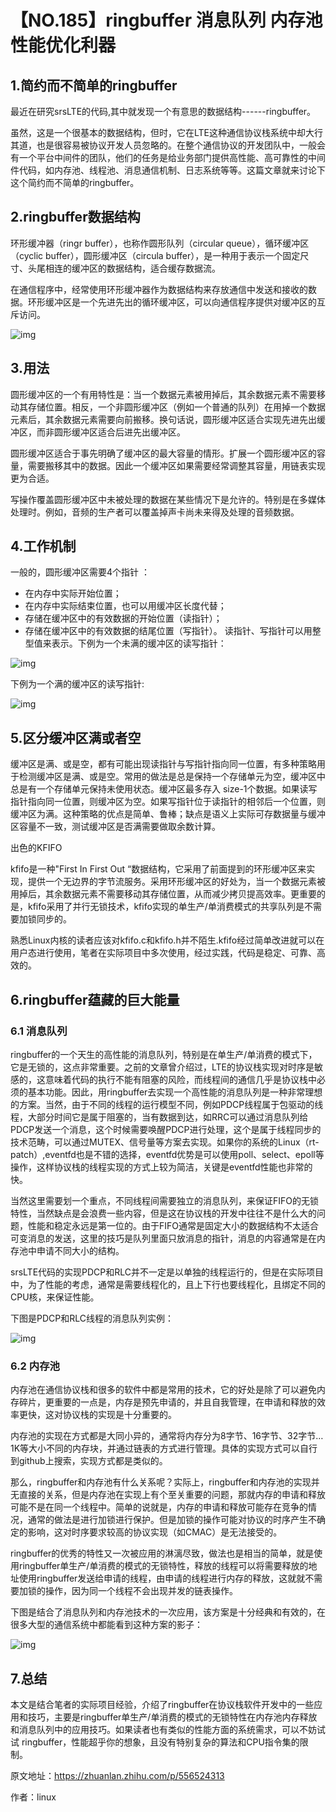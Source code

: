 # 【NO.185】ringbuffer 消息队列 内存池 性能优化利器

## 1.简约而不简单的ringbuffer

最近在研究srsLTE的代码,其中就发现一个有意思的数据结构------ringbuffer。

虽然，这是一个很基本的数据结构，但时，它在LTE这种通信协议栈系统中却大行其道，也是很容易被协议开发人员忽略的。在整个通信协议的开发团队中，一般会有一个平台中间件的团队，他们的任务是给业务部门提供高性能、高可靠性的中间件代码，如内存池、线程池、消息通信机制、日志系统等等。这篇文章就来讨论下这个简约而不简单的ringbuffer。

## 2.ringbuffer数据结构

环形缓冲器（ringr buffer），也称作圆形队列（circular queue），循环缓冲区（cyclic buffer），圆形缓冲区（circula buffer），是一种用于表示一个固定尺寸、头尾相连的缓冲区的数据结构，适合缓存数据流。

在通信程序中，经常使用环形缓冲器作为数据结构来存放通信中发送和接收的数据。环形缓冲区是一个先进先出的循环缓冲区，可以向通信程序提供对缓冲区的互斥访问。

![img](https://pic4.zhimg.com/80/v2-e62501b9e35913bf4af8340ffde589a3_720w.webp)

## 3.用法

圆形缓冲区的一个有用特性是：当一个数据元素被用掉后，其余数据元素不需要移动其存储位置。相反，一个非圆形缓冲区（例如一个普通的队列）在用掉一个数据元素后，其余数据元素需要向前搬移。换句话说，圆形缓冲区适合实现先进先出缓冲区，而非圆形缓冲区适合后进先出缓冲区。

圆形缓冲区适合于事先明确了缓冲区的最大容量的情形。扩展一个圆形缓冲区的容量，需要搬移其中的数据。因此一个缓冲区如果需要经常调整其容量，用链表实现更为合适。

写操作覆盖圆形缓冲区中未被处理的数据在某些情况下是允许的。特别是在多媒体处理时。例如，音频的生产者可以覆盖掉声卡尚未来得及处理的音频数据。

## 4.工作机制

一般的，圆形缓冲区需要4个指针 ：

- 在内存中实际开始位置；
- 在内存中实际结束位置，也可以用缓冲区长度代替；
- 存储在缓冲区中的有效数据的开始位置（读指针）；
- 存储在缓冲区中的有效数据的结尾位置（写指针）。
  读指针、写指针可以用整型值来表示。下例为一个未满的缓冲区的读写指针：

![img](https://pic1.zhimg.com/80/v2-386e64896fd987c1c8fae13f7d766f20_720w.webp)

下例为一个满的缓冲区的读写指针:

![img](https://pic2.zhimg.com/80/v2-54ff4d3d06cbe882d4ecb0d053d1b219_720w.webp)

## 5.区分缓冲区满或者空

缓冲区是满、或是空，都有可能出现读指针与写指针指向同一位置，有多种策略用于检测缓冲区是满、或是空。常用的做法是总是保持一个存储单元为空，缓冲区中总是有一个存储单元保持未使用状态。缓冲区最多存入 size-1个数据。如果读写指针指向同一位置，则缓冲区为空。如果写指针位于读指针的相邻后一个位置，则缓冲区为满。这种策略的优点是简单、鲁棒；缺点是语义上实际可存数据量与缓冲区容量不一致，测试缓冲区是否满需要做取余数计算。

出色的KFIFO

kfifo是一种"First In First Out “数据结构，它采用了前面提到的环形缓冲区来实现，提供一个无边界的字节流服务。采用环形缓冲区的好处为，当一个数据元素被用掉后，其余数据元素不需要移动其存储位置，从而减少拷贝提高效率。更重要的是，kfifo采用了并行无锁技术，kfifo实现的单生产/单消费模式的共享队列是不需要加锁同步的。

熟悉Linux内核的读者应该对kfifo.c和kfifo.h并不陌生.kfifo经过简单改进就可以在用户态进行使用，笔者在实际项目中多次使用，经过实践，代码是稳定、可靠、高效的。

## 6.ringbuffer蕴藏的巨大能量

### 6.1 **消息队列**

ringbuffer的一个天生的高性能的消息队列，特别是在单生产/单消费的模式下，它是无锁的，这点非常重要。之前的文章曾介绍过，LTE的协议栈实现对时序是敏感的，这意味着代码的执行不能有阻塞的风险，而线程间的通信几乎是协议栈中必须的基本功能。因此，用ringbuffer去实现一个高性能的消息队列是一种非常理想的方案。当然，由于不同的线程的运行模型不同，例如PDCP线程属于包驱动的线程，大部分时间它是属于阻塞的，当有数据到达，如RRC可以通过消息队列给PDCP发送一个消息，这个时候需要唤醒PDCP进行处理，这个是属于线程同步的技术范畴，可以通过MUTEX、信号量等方案去实现。如果你的系统的Linux（rt-patch）,eventfd也是不错的选择，eventfd优势是可以使用poll、select、epoll等操作，这样协议栈的线程实现的方式上较为简洁，关键是eventfd性能也非常的快。

当然这里需要划一个重点，不同线程间需要独立的消息队列，来保证FIFO的无锁特性，当然缺点是会浪费一些内容，但是这在协议栈的开发中往往不是什么大的问题，性能和稳定永远是第一位的。由于FIFO通常是固定大小的数据结构不太适合可变消息的发送，这里的技巧是队列里面只放消息的指针，消息的内容通常是在内存池中申请不同大小的结构。

srsLTE代码的实现PDCP和RLC并不一定是以单独的线程运行的，但是在实际项目中，为了性能的考虑，通常是需要线程化的，且上下行也要线程化，且绑定不同的CPU核，来保证性能。

下图是PDCP和RLC线程的消息队列实例：

![img](https://pic1.zhimg.com/80/v2-6588c70906a33414dd03cfdd9dc33f20_720w.webp)

### 6.2 内存池

内存池在通信协议栈和很多的软件中都是常用的技术，它的好处是除了可以避免内存碎片，更重要的一点是，内存是预先申请的，并且自我管理，在申请和释放的效率更快，这对协议栈的实现是十分重要的。

内存池的实现在方式都是大同小异的，通常将内存分为8字节、16字节、32字节… 1K等大小不同的内存块，并通过链表的方式进行管理。具体的实现方式可以自行到github上搜索，实现方式都是类似的。

那么，ringbuffer和内存池有什么关系呢？实际上，ringbuffer和内存池的实现并无直接的关系，但是内存池在实现上有个至关重要的问题，那就内存的申请和释放可能不是在同一个线程中。简单的说就是，内存的申请和释放可能存在竞争的情况，通常的做法是进行加锁进行保护。但是加锁的操作可能对协议的时序产生不确定的影响，这对时序要求较高的协议实现（如CMAC）是无法接受的。

ringbuffer的优秀的特性又一次被应用的淋漓尽致，做法也是相当的简单，就是使用ringbuffer单生产/单消费的模式的无锁特性，释放的线程可以将需要释放的地址使用ringbuffer发送给申请的线程，由申请的线程进行内存的释放，这就就不需要加锁的操作，因为同一个线程不会出现并发的链表操作。

下图是结合了消息队列和内存池技术的一次应用，该方案是十分经典和有效的，在很多大型的通信系统中都能看到这种方案的影子：

![img](https://pic2.zhimg.com/80/v2-72f19fb8b1433a9d9ae3c527f549784d_720w.webp)

## 7.总结

本文是结合笔者的实际项目经验，介绍了ringbuffer在协议栈软件开发中的一些应用和技巧，主要是ringbuffer单生产/单消费的模式的无锁特性在内存池内存释放和消息队列中的应用技巧。如果读者也有类似的性能方面的系统需求，可以不妨试试 ringbuffer，性能超乎你的想象，且没有特别复杂的算法和CPU指令集的限制。

原文地址：https://zhuanlan.zhihu.com/p/556524313

作者：linux